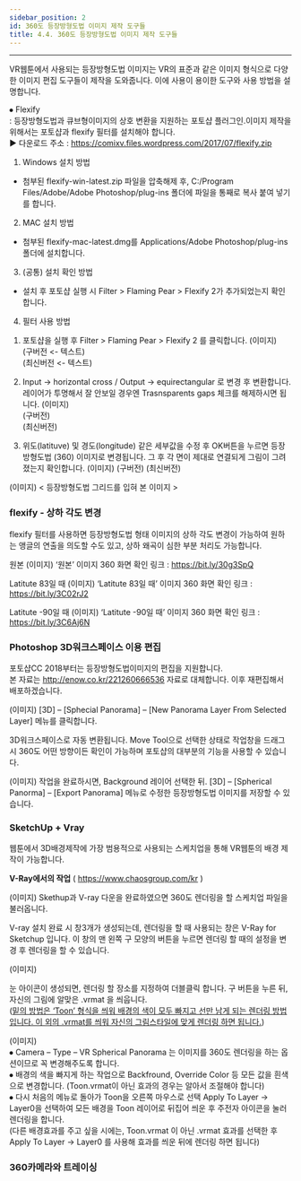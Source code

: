 ```yaml
---
sidebar_position: 2
id: 360도 등장방형도법 이미지 제작 도구들
title: 4.4. 360도 등장방형도법 이미지 제작 도구들
---
```


<hr />

VR웹툰에서 사용되는 등장방형도법 이미지는 VR의 표준과 같은 이미지 형식으로 다양한 이미지 편집 도구들이 제작을 도와줍니다. 이에 사용이 용이한 도구와 사용 방법을 설명합니다.

⦁	Flexify  
: 등장방형도법과 큐브형이미지의 상호 변환을 지원하는 포토샵 플러그인. ​이미지 제작을 위해서는 포토샵과 flexify 필터를 설치해야 합니다.  
  ▶︎ 다운로드 주소 : https://comixv.files.wordpress.com/2017/07/flexify.zip

1) Windows 설치 방법
- 첨부된 flexify-win-latest.zip 파일을 압축해제 후,
C:/Program Files/Adobe/Adobe Photoshop/plug-ins 폴더에 파일을 통째로 복사 붙여 넣기를 합니다.

2) MAC 설치 방법
- 첨부된 flexify-mac-latest.dmg를 Applications/Adobe Photoshop/plug-ins 폴더에 설치합니다.

3) (공통) 설치 확인 방법
- 설치 후 포토샵 실행 시 Filter > Flaming Pear > Flexify 2가 추가되었는지 확인합니다.

4) 필터 사용 방법
1. 포토샵을 실행 후 Filter > Flaming Pear > Flexify 2 를 클릭합니다.
(이미지)  
(구버전 <- 텍스트)  
(최신버전 <- 텍스트)

2.  Input -> horizontal cross / Output -> equirectangular 로 변경 후 변환합니다. 레이어가 투명해서 잘 안보일 경우엔 Trasnsparents gaps 체크를 해제하시면 됩니다.
(이미지)  
(구버전)  
(최신버전)

3. 위도(latituve) 및 경도(longitude) 같은 세부값을 수정 후 OK버튼을 누르면 등장방형도법 (360) 이미지로 변경됩니다. 그 후 각 면이 제대로 연결되게 그림이 그려졌는지 확인합니다.
(이미지)
(구버전)
(최신버전)

(이미지)
< 등장방형도법 그리드를 입혀 본 이미지 >

### flexify - 상하 각도 변경 ###
flexify 필터를 사용하면 등장방형도법 형태 이미지의 상하 각도 변경이 가능하여 원하는 앵글의 연출을 의도할 수도 있고, 상하 왜곡이 심한 부분 처리도 가능합니다. 

원본
(이미지)
‘원본’ 이미지 360 화면 확인 링크 : https://bit.ly/30g3SpQ

Latitute 83일 때
(이미지)
‘Latitute 83일 때’ 이미지 360 화면 확인 링크 : https://bit.ly/3C02rJ2

Latitute -90일 때
(이미지)
‘Latitute -90일 때’ 이미지 360 화면 확인 링크 : https://bit.ly/3C6Aj6N

### Photoshop 3D워크스페이스 이용 편집 ###
포토샵CC 2018부터는 등장방형도법이미지의 편집을 지원합니다.  
본 자료는 http://enow.co.kr/221260666536 자료로 대체합니다. 이후 재편집해서 배포하겠습니다.

(이미지)
[3D] – [Sphecial Panorama] – [New Panorama Layer From Selected Layer] 메뉴를 클릭합니다.

3D워크스페이스로 자동 변환됩니다. Move Tool으로 선택한 상태로 작업창을 드래그시 360도 어떤 방향이든 확인이 가능하며 포토샵의 대부분의 기능을 사용할 수 있습니다.

(이미지)
작업을 완료하시면, Background 레이어 선택한 뒤. [3D] – [Spherical Panorma] – [Export Panorama] 메뉴로 수정한 등장방형도법 이미지를 저장할 수 있습니다.

### SketchUp + Vray ###
웹툰에서 3D배경제작에 가장 범용적으로 사용되는 스케치업을 통해 VR웹툰의 배경 제작이 가능합니다.

**V-Ray에서의 작업**
( https://www.chaosgroup.com/kr )

(이미지)
 Skethup과 V-ray 다운을 완료하였으면 360도 렌더링을 할 스케치업 파일을 불러옵니다.  

V-ray 설치 완료 시 창3개가 생성되는데, 렌더링을 할 때 사용되는 창은 V-Ray for Sketchup 입니다. 이 창의 맨 왼쪽 구 모양의 버튼을 누르면 렌더링 할 때의 설정을 변경 후 렌더링을 할 수 있습니다. 

(이미지)

눈 아이콘이 생성되면, 렌더링 할 장소를 지정하여 더블클릭 합니다.
구 버튼을 누른 뒤, 자신의 그림에 알맞은 .vrmat 을 씌웁니다.  
(<u>밑의 방법은 ‘Toon’ 형식을 씌워 배경의 색이 모두 빠지고 선만 남게 되는 렌더링 방법입니다. 이 외의 .vrmat를 씌워 자신의 그림스타일에 맞게 렌더링 하면 됩니다.</u>)

(이미지)  
⦁	Camera – Type – VR Spherical Panorama 는 이미지를 360도 렌더링을 하는 옵션이므로 꼭 변경해주도록 합니다.  
⦁	배경의 색을 빠지게 하는 작업으로 Backfround, Override Color 등 모든 값을 흰색으로 변경합니다. (Toon.vrmat이 아닌 효과의 경우는 알아서 조절해야 합니다)  
⦁	다시 처음의 메뉴로 돌아가 Toon을 오른쪽 마우스로 선택 Apply To Layer -> Layer0을 선택하여 모든 배경을 Toon 레이어로 뒤집어 씌운 후 주전자 아이콘을 눌러 렌더링을 합니다.  
(다른 배경효과를 주고 싶을 시에는, Toon.vrmat 이 아닌 .vrmat 효과를 선택한 후 Apply To Layer -> Layer0 를 사용해 효과를 씌운 뒤에 렌더링 하면 됩니다)

### 360카메라와 트레이싱 ###








